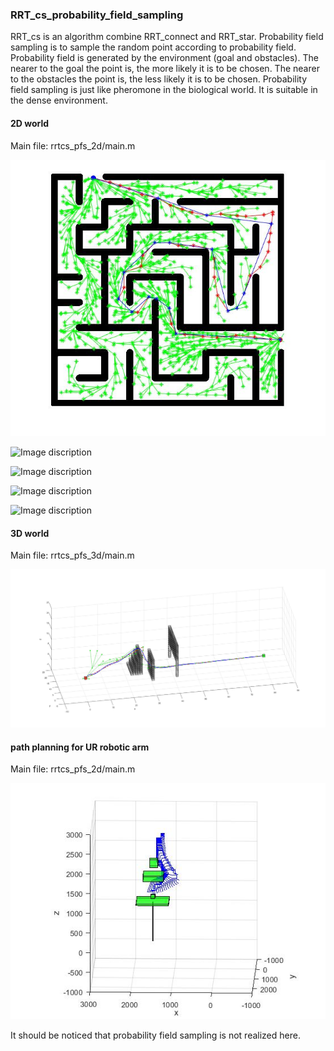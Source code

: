### RRT_cs_probability_field_sampling
RRT_cs is an algorithm combine RRT_connect and RRT_star. Probability field sampling is to sample the random point according to probability field. Probability field is generated by the environment (goal and obstacles). The nearer to the goal the point is, the more likely it is to be chosen. The nearer to the obstacles the point is, the less likely it is to be chosen. Probability field sampling is just like pheromone in the biological world. It is suitable in the dense environment.  
#### 2D world
Main file: rrtcs_pfs_2d/main.m

![Image discription](https://github.com/YixiaoWang7/RRT_cs_probability_field_sampling/blob/master/rrtcs_pfs_2d/final_path.jpg)

![Image discription](https://github.com/YixiaoWang7/RRT_cs_probability_field_sampling/tree/master/rrtcs_pfs_2d/Magnification_#1_when_iteration=1000.jpg)

![Image discription](https://github.com/YixiaoWang7/RRT_cs_probability_field_sampling/tree/master/rrtcs_pfs_2d/Magnification_#2_when_iteration=1000.jpg)

![Image discription](https://github.com/YixiaoWang7/RRT_cs_probability_field_sampling/tree/master/rrtcs_pfs_2d/Magnification_#1_when_iteration=2000.jpg)

![Image discription](https://github.com/YixiaoWang7/RRT_cs_probability_field_sampling/tree/master/rrtcs_pfs_2d/Magnification_#2_when_iteration=2000.jpg) 

#### 3D world
Main file: rrtcs_pfs_3d/main.m

![Image discription](https://github.com/YixiaoWang7/RRT_cs_probability_field_sampling/blob/master/rrtcs_pfs_3d/Path.jpg) 

#### path planning for UR robotic arm
Main file: rrtcs_pfs_2d/main.m

![Image discription](https://github.com/YixiaoWang7/RRT_cs_probability_field_sampling/blob/master/rrtcs_robotarm/trajectory.jpg) 

It should be noticed that probability field sampling is not realized here.

